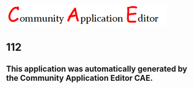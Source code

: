 ![CAE](https://github.com/CAE-Community-Application-Editor/CAE-Deployment-Temp/blob/master/img/logo.png)  

112
===================


This application was automatically generated by the Community Application Editor CAE.  
---------------
